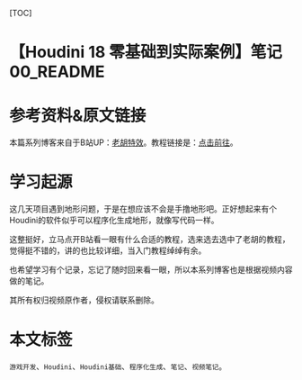 [TOC]

# 【Houdini 18 零基础到实际案例】笔记 00_README

# 参考资料&原文链接

本篇系列博客来自于B站UP：[老胡特效](https://space.bilibili.com/324928136)。教程链接是：[点击前往](https://www.bilibili.com/video/BV1Hi4y187Ww)。

# 学习起源

这几天项目遇到地形问题，于是在想应该不会是手撸地形吧。正好想起来有个Houdini的软件似乎可以程序化生成地形，就像写代码一样。

这整挺好，立马点开B站看一眼有什么合适的教程，选来选去选中了老胡的教程，觉得挺不错的，讲的也比较详细，当入门教程绰绰有余。

也希望学习有个记录，忘记了随时回来看一眼，所以本系列博客也是根据视频内容做的笔记。

其所有权归视频原作者，侵权请联系删除。

# 本文标签

`游戏开发`、`Houdini`、`Houdini基础`、`程序化生成`、`笔记`、`视频笔记`。
